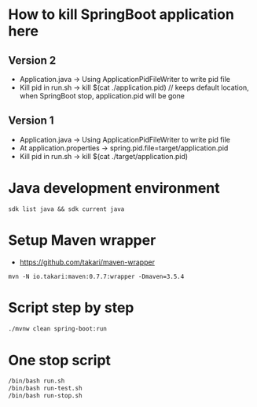 # How to kill SpringBoot application here

## Version 2

- Application.java -> Using ApplicationPidFileWriter to write pid file
- Kill pid in run.sh -> kill $(cat ./application.pid) // keeps default location, when SpringBoot stop, application.pid will be gone

## Version 1

- Application.java -> Using ApplicationPidFileWriter to write pid file
- At application.properties -> spring.pid.file=target/application.pid
- Kill pid in run.sh -> kill $(cat ./target/application.pid)

# Java development environment

`sdk list java && sdk current java`

# Setup Maven wrapper

- https://github.com/takari/maven-wrapper

`mvn -N io.takari:maven:0.7.7:wrapper -Dmaven=3.5.4`

# Script step by step

```bash
./mvnw clean spring-boot:run
```

# One stop script
```bash
/bin/bash run.sh
/bin/bash run-test.sh
/bin/bash run-stop.sh
```
